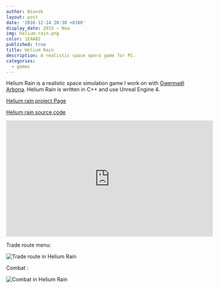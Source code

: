 ```yaml
---
author: Niavok
layout: post
date: '2016-12-14 20:30 +0100'
display_date: 2015 – Now
img: helium-rain.png
color: 1E4A82
published: true
title: Helium Rain
description: A realistic space opera game for PC.
categories:
  - games
---
```


Helium Rain is a realistic space simulation game I work on with [Gwennaël Arbona](http://gwennael.arbona.eu/). Helium Rain is written in C++ and use Unreal Engine 4.



[Helium rain project Page](http://helium-rain.com)

[Helium rain source code](https://github.com/niavok/HeliumRain)



<iframe width="560" height="315" src="https://www.youtube.com/embed/P8u5JuIJo0Y" frameborder="0" allowfullscreen></iframe>


Trade route menu:

![Trade route in Helium Rain]({{site.baseurl}}/images/hr-trade-route.jpg)


Combat :

![Combat in Helium Rain]({{site.baseurl}}/images/hr-combat1.jpg)
